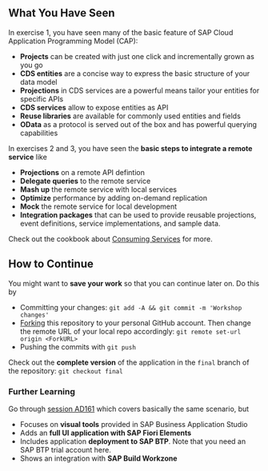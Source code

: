 ## What You Have Seen

In exercise 1, you have seen many of the basic feature of SAP Cloud Application Programming Model (CAP):

- **Projects** can be created with just one click and incrementally grown as you go
- **CDS entities** are a concise way to express the basic structure of your data model
- **Projections** in CDS services are a powerful means tailor your entities for specific APIs
- **CDS services** allow to expose entities as API
- **Reuse libraries** are available for commonly used entities and fields
- **OData** as a protocol is served out of the box and has powerful querying capabilities

In exercises 2 and 3, you have seen the **basic steps to integrate a remote service** like

- **Projections** on a remote API defintion
- **Delegate queries** to the remote service
- **Mash up** the remote service with local services
- **Optimize** performance by adding on-demand replication
- **Mock** the remote service for local development
- **Integration packages** that can be used to provide reusable projections, event definitions, service implementations, and sample data.

Check out the cookbook about [Consuming Services](https://cap.cloud.sap/docs/guides/using-services) for more.


## How to Continue

You might want to **save your work** so that you can continue later on.  Do this by

- Committing your changes: `git add -A && git commit -m 'Workshop changes'`
- [Forking](https://docs.github.com/en/get-started/quickstart/fork-a-repo#forking-a-repository) this repository to your personal GitHub account. Then change the remote URL of your local repo accordingly: `git remote set-url origin <ForkURL>`
- Pushing the commits with `git push`


Check out the **complete version** of the application in the `final` branch of the repository: `git checkout final` <br>

### Further Learning

Go through [session AD161](https://github.com/SAP-samples/teched2023-AD161) which covers basically the same scenario, but
- Focuses on **visual tools** provided in SAP Business Application Studio
- Adds an **full UI application with SAP Fiori Elements**
- Includes application **deployment to SAP BTP**.  Note that you need an SAP BTP trial account here.
- Shows an integration with **SAP Build Workzone**